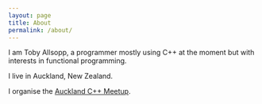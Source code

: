 ```yaml
---
layout: page
title: About
permalink: /about/
---
```


I am Toby Allsopp, a programmer mostly using C++ at the moment but with
interests in functional programming.

I live in Auckland, New Zealand.

I organise the [Auckland C++ Meetup](https://www.meetup.com/Auckland-C-Meetup/).
